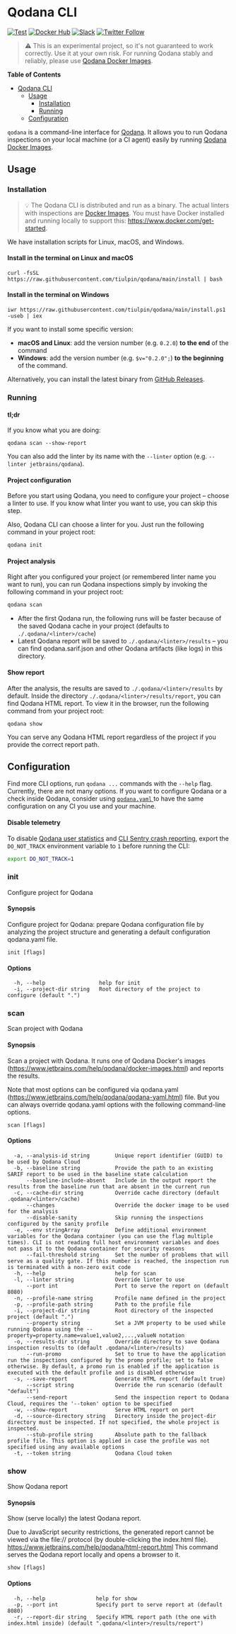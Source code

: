 # Qodana CLI
[![Test](https://github.com/tiulpin/qodana/actions/workflows/build-test.yml/badge.svg)][gh:test]
[![Docker Hub](https://img.shields.io/docker/pulls/jetbrains/qodana.svg)][jb:docker]
[![Slack](https://img.shields.io/badge/Slack-%23qodana-blue)][jb:slack]
[![Twitter Follow](https://img.shields.io/twitter/follow/QodanaEvolves?style=social&logo=twitter)][jb:twitter]

> ⚠️ This is an experimental project, so it's not guaranteed to work correctly.
> Use it at your own risk. For running Qodana stably and reliably, please use [Qodana Docker Images](https://www.jetbrains.com/help/qodana/docker-images.html).

**Table of Contents**

<!-- toc -->

- [Qodana CLI](#qodana-cli)
  - [Usage](#usage)
    - [Installation](#installation)
    - [Running](#running)
  - [Configuration](#configuration)

<!-- tocstop -->

`qodana` is a command-line interface for [Qodana](https://jetbrains.com/qodana).
It allows you to run Qodana inspections on your local machine (or a CI agent) easily by running [Qodana Docker Images](https://www.jetbrains.com/help/qodana/docker-images.html).

## Usage

### Installation

> 💡 The Qodana CLI is distributed and run as a binary. The actual linters with inspections are [Docker Images]((https://www.jetbrains.com/help/qodana/docker-images.html)).
You must have Docker installed and running locally to support this: https://www.docker.com/get-started.

We have installation scripts for Linux, macOS, and Windows.

#### Install in the terminal on Linux and macOS
```shell
curl -fsSL https://raw.githubusercontent.com/tiulpin/qodana/main/install | bash
```

#### Install in the terminal on Windows
```shell
iwr https://raw.githubusercontent.com/tiulpin/qodana/main/install.ps1 -useb | iex
```

If you want to install some specific version:
- **macOS and Linux**: add the version number (e.g. `0.2.0`) **to the end** of the command
- **Windows**: add the version number (e.g. `$v="0.2.0";`) **to the beginning** of the command.

Alternatively, you can install the latest binary from [GitHub Releases](https://github.com/tiulpin/qodana/releases/latest).

### Running

#### tl;dr

If you know what you are doing:

```
qodana scan --show-report
```

You can also add the linter by its name with the `--linter` option (e.g. `--linter jetbrains/qodana`).

#### Project configuration

Before you start using Qodana, you need to configure your project – choose a linter to use.
If you know what linter you want to use, you can skip this step.

Also, Qodana CLI can choose a linter for you. Just run the following command in your project root:

```sh
qodana init
```

#### Project analysis

Right after you configured your project (or remembered linter name you want to run), you can run Qodana inspections simply by invoking the following command in your project root:

```sh
qodana scan
```

- After the first Qodana run, the following runs will be faster because of the saved Qodana cache in your project (defaults to `./.qodana/<linter>/cache`)
- Latest Qodana report will be saved to `./.qodana/<linter>/results` – you can find qodana.sarif.json and other Qodana artifacts (like logs) in this directory.

#### Show report

After the analysis, the results are saved to `./.qodana/<linter>/results` by default. Inside the directory `./.qodana/<linter>/results/report`, you can find Qodana HTML report.
To view it in the browser, run the following command from your project root:

```shell
qodana show
```

You can serve any Qodana HTML report regardless of the project if you provide the correct report path.

## Configuration

Find more CLI options, run `qodana ...` commands with the `--help` flag. Currently, there are not many options.
If you want to configure Qodana or a check inside Qodana, consider using [`qodana.yaml` ](https://www.jetbrains.com/help/qodana/qodana-yaml.html) to have the same configuration on any CI you use and your machine.

#### Disable telemetry

To disable [Qodana user statistics](https://www.jetbrains.com/help/qodana/qodana-jvm-docker-readme.html#Usage+statistics) and [CLI Sentry crash reporting](https://blog.sentry.io/2016/02/09/what-is-crash-reporting), export the `DO_NOT_TRACK` environment variable to `1` before running the CLI:

```sh
export DO_NOT_TRACK=1
```

### init

Configure project for Qodana

#### Synopsis

Configure project for Qodana: prepare Qodana configuration file by analyzing the project structure and generating a default configuration qodana.yaml file.

```
init [flags]
```

#### Options

```
  -h, --help                 help for init
  -i, --project-dir string   Root directory of the project to configure (default ".")
```

### scan

Scan project with Qodana

#### Synopsis

Scan a project with Qodana. It runs one of Qodana Docker's images (https://www.jetbrains.com/help/qodana/docker-images.html) and reports the results.

Note that most options can be configured via qodana.yaml (https://www.jetbrains.com/help/qodana/qodana-yaml.html) file.
But you can always override qodana.yaml options with the following command-line options.


```
scan [flags]
```

#### Options

```
  -a, --analysis-id string        Unique report identifier (GUID) to be used by Qodana Cloud
  -b, --baseline string           Provide the path to an existing SARIF report to be used in the baseline state calculation
      --baseline-include-absent   Include in the output report the results from the baseline run that are absent in the current run
  -c, --cache-dir string          Override cache directory (default .qodana/<linter>/cache)
      --changes                   Override the docker image to be used for the analysis
      --disable-sanity            Skip running the inspections configured by the sanity profile
  -e, --env stringArray           Define additional environment variables for the Qodana container (you can use the flag multiple times). CLI is not reading full host environment variables and does not pass it to the Qodana container for security reasons
      --fail-threshold string     Set the number of problems that will serve as a quality gate. If this number is reached, the inspection run is terminated with a non-zero exit code
  -h, --help                      help for scan
  -l, --linter string             Override linter to use
      --port int                  Port to serve the report on (default 8080)
  -n, --profile-name string       Profile name defined in the project
  -p, --profile-path string       Path to the profile file
  -i, --project-dir string        Root directory of the inspected project (default ".")
      --property string           Set a JVM property to be used while running Qodana using the --property=property.name=value1,value2,...,valueN notation
  -o, --results-dir string        Override directory to save Qodana inspection results to (default .qodana/<linter>/results)
      --run-promo                 Set to true to have the application run the inspections configured by the promo profile; set to false otherwise. By default, a promo run is enabled if the application is executed with the default profile and is disabled otherwise
  -s, --save-report               Generate HTML report (default true)
      --script string             Override the run scenario (default "default")
      --send-report               Send the inspection report to Qodana Cloud, requires the '--token' option to be specified
  -w, --show-report               Serve HTML report on port
  -d, --source-directory string   Directory inside the project-dir directory must be inspected. If not specified, the whole project is inspected.
      --stub-profile string       Absolute path to the fallback profile file. This option is applied in case the profile was not specified using any available options
  -t, --token string              Qodana Cloud token
```

### show

Show Qodana report

#### Synopsis

Show (serve locally) the latest Qodana report.

Due to JavaScript security restrictions, the generated report cannot
be viewed via the file:// protocol (by double-clicking the index.html file).
https://www.jetbrains.com/help/qodana/html-report.html
This command serves the Qodana report locally and opens a browser to it.

```
show [flags]
```

#### Options

```
  -h, --help                help for show
  -p, --port int            Specify port to serve report at (default 8080)
  -r, --report-dir string   Specify HTML report path (the one with index.html inside) (default ".qodana/<linter>/results/report")
```

[gh:test]: https://github.com/tiulpin/qodana/actions/workflows/build-test.yml
[youtrack]: https://youtrack.jetbrains.com/issues/QD
[youtrack-new-issue]: https://youtrack.jetbrains.com/newIssue?project=QD&c=Platform%20GitHub%20Action
[jb:confluence-on-gh]: https://confluence.jetbrains.com/display/ALL/JetBrains+on+GitHub
[jb:slack]: https://jb.gg/qodana-slack
[jb:twitter]: https://twitter.com/QodanaEvolves
[jb:docker]: https://hub.docker.com/r/jetbrains/qodana
